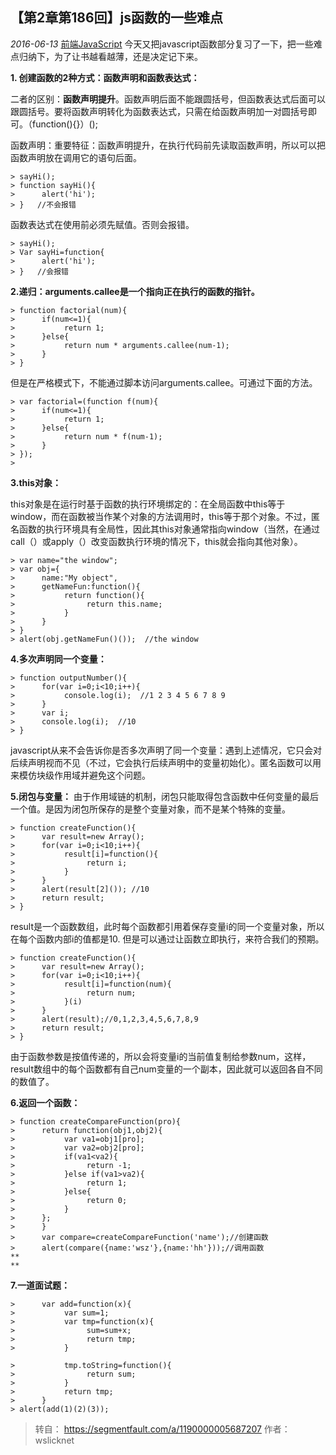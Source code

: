 ##  【第2章第186回】js函数的一些难点

 *2016-06-13*  [前端JavaScript]()
今天又把javascript函数部分复习了一下，把一些难点归纳下，为了让书越看越薄，还是决定记下来。

**1. 创建函数的2种方式：函数声明和函数表达式：**

二者的区别：**函数声明提升**。函数声明后面不能跟圆括号，但函数表达式后面可以跟圆括号。要将函数声明转化为函数表达式，只需在给函数声明加一对圆括号即可。（function(){}）();

函数声明：重要特征：函数声明提升，在执行代码前先读取函数声明，所以可以把函数声明放在调用它的语句后面。
```
> sayHi();
> function sayHi(){
>      alert('hi');
> }   //不会报错
```
函数表达式在使用前必须先赋值。否则会报错。
```
> sayHi();
> Var sayHi=function{
>      alert('hi');
> }   //会报错
```
**2.递归：arguments.callee是一个指向正在执行的函数的指针。**
```
> function factorial(num){
>      if(num<=1){
>           return 1;
>      }else{
>           return num * arguments.callee(num-1);
>      }
> }
```
但是在严格模式下，不能通过脚本访问arguments.callee。可通过下面的方法。
```
> var factorial=(function f(num){
>      if(num<=1){
>           return 1;
>      }else{
>           return num * f(num-1);
>      }
> });
>
```
 **3.this对象：**

this对象是在运行时基于函数的执行环境绑定的：在全局函数中this等于window，而在函数被当作某个对象的方法调用时，this等于那个对象。不过，匿名函数的执行环境具有全局性，因此其this对象通常指向window（当然，在通过call（）或apply（）改变函数执行环境的情况下，this就会指向其他对象）。
```
> var name="the window";
> var obj={
>      name:"My object",
>      getNameFun:function(){
>           return function(){
>                return this.name;
>           }
>      }
> }
> alert(obj.getNameFun()());  //the window
```
**4.多次声明同一个变量：**
```
> function outputNumber(){
>      for(var i=0;i<10;i++){
>           console.log(i);  //1 2 3 4 5 6 7 8 9
>      }
>      var i;
>      console.log(i);  //10
> }
```

javascript从来不会告诉你是否多次声明了同一个变量：遇到上述情况，它只会对后续声明视而不见（不过，它会执行后续声明中的变量初始化）。匿名函数可以用来模仿块级作用域并避免这个问题。

**5.闭包与变量：**
由于作用域链的机制，闭包只能取得包含函数中任何变量的最后一个值。是因为闭包所保存的是整个变量对象，而不是某个特殊的变量。
```
> function createFunction(){
>      var result=new Array();
>      for(var i=0;i<10;i++){
>           result[i]=function(){
>                return i;
>           }
>      }
>      alert(result[2]()); //10
>      return result;
> }
```
result是一个函数数组，此时每个函数都引用着保存变量i的同一个变量对象，所以在每个函数内部i的值都是10. 但是可以通过让函数立即执行，来符合我们的预期。
```
> function createFunction(){
>      var result=new Array();
>      for(var i=0;i<10;i++){
>           result[i]=function(num){
>                return num;
>           }(i)
>      }
>      alert(result);//0,1,2,3,4,5,6,7,8,9
>      return result;
> }
```
由于函数参数是按值传递的，所以会将变量i的当前值复制给参数num，这样，result数组中的每个函数都有自己num变量的一个副本，因此就可以返回各自不同的数值了。

**6.返回一个函数：**
```
> function createCompareFunction(pro){
>      return function(obj1,obj2){
>           var va1=obj1[pro];
>           var va2=obj2[pro];
>           if(va1<va2){
>                return -1;
>           }else if(va1>va2){
>                return 1;
>           }else{
>                return 0;
>           }
>      };
>      }
>      var compare=createCompareFunction('name');//创建函数
>      alert(compare({name:'wsz'},{name:'hh'}));//调用函数
**
**
```
**7.一道面试题：**
```
>      var add=function(x){
>           var sum=1;
>           var tmp=function(x){
>                sum=sum+x;
>                return tmp;
>           }

>           tmp.toString=function(){
>                return sum;
>           }
>           return tmp;
>      }
> alert(add(1)(2)(3));
```

> 转自： https://segmentfault.com/a/1190000005687207
> 作者： wslicknet



